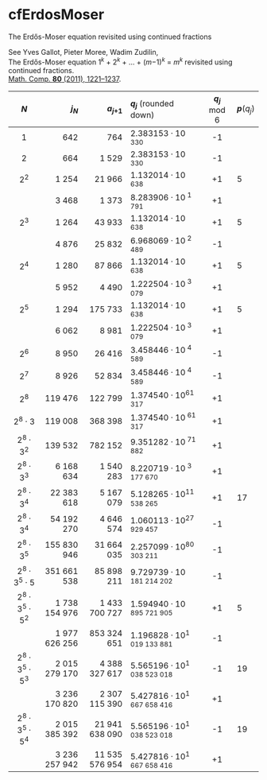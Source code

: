 # cfErdosMoser
The Erdős-Moser equation revisited using continued fractions

See Yves Gallot, Pieter Moree, Wadim Zudilin,  
The Erdős-Moser equation 1<sup>*k*</sup> + 2<sup>*k*</sup> + ... + (*m*−1)<sup>*k*</sup> = *m*<sup>*k*</sup> revisited using continued fractions.  
[Math. Comp. **80** (2011), 1221–1237](https://www.ams.org/journals/mcom/2011-80-274/S0025-5718-2010-02439-1/).

| *N* | *j*<sub>*N*</sub> | *a*<sub>*j*+1</sub> | *q*<sub>*j*</sub> <span style="font-weight: normal">(rounded down)</span> | *q*<sub>*j*</sub> <span style="font-weight: normal">mod 6</span> | *p*<span style="font-weight: normal">(*q*<sub>*j*</sub>)</span> |
|:---:| ---:| ---:|:--- |:---:|:--- |
| 1             |     642 |     764 | 2.383153 &middot; 10<sup>   330</sup> | -1 | |
| 2             |     664 |   1 529 | 2.383153 &middot; 10<sup>   330</sup> | -1 | |
| 2<sup>2</sup> |   1 254 |  21 966 | 1.132014 &middot; 10<sup>   638</sup> | +1 | 5 |
|               |   3 468 |   1 373 | 8.283906 &middot; 10<sup> 1 791</sup> | +1 | |
| 2<sup>3</sup> |   1 264 |  43 933 | 1.132014 &middot; 10<sup>   638</sup> | +1 | 5 |
|               |   4 876 |  25 832 | 6.968069 &middot; 10<sup> 2 489</sup> | -1 | |
| 2<sup>4</sup> |   1 280 |  87 866 | 1.132014 &middot; 10<sup>   638</sup> | +1 | 5 |
|               |   5 952 |   4 490 | 1.222504 &middot; 10<sup> 3 079</sup> | +1 | |
| 2<sup>5</sup> |   1 294 | 175 733 | 1.132014 &middot; 10<sup>   638</sup> | +1 | 5 |
|               |   6 062 |   8 981 | 1.222504 &middot; 10<sup> 3 079</sup> | +1 | |
| 2<sup>6</sup> |   8 950 |  26 416 | 3.458446 &middot; 10<sup> 4 589</sup> | -1 | |
| 2<sup>7</sup> |   8 926 |  52 834 | 3.458446 &middot; 10<sup> 4 589</sup> | -1 | |
| 2<sup>8</sup> | 119 476 | 122 799 | 1.374540 &middot; 10<sup>61 317</sup> | +1 | |
| 2<sup>8</sup> &middot; 3             |     119 008 |    368 398 | 1.374540 &middot; 10<sup>    61 317</sup> | +1 | |
| 2<sup>8</sup> &middot; 3<sup>2</sup> |     139 532 |    782 152 | 9.351282 &middot; 10<sup>    71 882</sup> | +1 | |
| 2<sup>8</sup> &middot; 3<sup>3</sup> |   6 168 634 |  1 540 283 | 8.220719 &middot; 10<sup> 3 177 670</sup> | +1 | |
| 2<sup>8</sup> &middot; 3<sup>4</sup> |  22 383 618 |  5 167 079 | 5.128265 &middot; 10<sup>11 538 265</sup> | +1 | 17 |
| 2<sup>8</sup> &middot; 3<sup>4</sup> |  54 192 270 |  4 646 574 | 1.060113 &middot; 10<sup>27 929 457</sup> | -1 | |
| 2<sup>8</sup> &middot; 3<sup>5</sup> | 155 830 946 | 31 664 035 | 2.257099 &middot; 10<sup>80 303 211</sup> | -1 | |
| 2<sup>8</sup> &middot; 3<sup>5</sup> &middot; 5             |   351 661 538 |    85 898 211 | 9.729739 &middot; 10<sup>  181 214 202</sup> | -1 | |
| 2<sup>8</sup> &middot; 3<sup>5</sup> &middot; 5<sup>2</sup> | 1 738 154 976 | 1 433 700 727 | 1.594940 &middot; 10<sup>  895 721 905</sup> | +1 | 5 |
|                                                             | 1 977 626 256 |   853 324 651 | 1.196828 &middot; 10<sup>1 019 133 881</sup> | -1 | |
| 2<sup>8</sup> &middot; 3<sup>5</sup> &middot; 5<sup>3</sup> | 2 015 279 170 |  4 388 327 617 | 5.565196 &middot; 10<sup>1 038 523 018</sup> | -1 | 19 |
|                                                             | 3 236 170 820 |  2 307 115 390 | 5.427816 &middot; 10<sup>1 667 658 416</sup> | +1 | | 
| 2<sup>8</sup> &middot; 3<sup>5</sup> &middot; 5<sup>4</sup> | 2 015 385 392 | 21 941 638 090 | 5.565196 &middot; 10<sup>1 038 523 018</sup> | -1 | 19 |
|                                                             | 3 236 257 942 | 11 535 576 954 | 5.427816 &middot; 10<sup>1 667 658 416</sup> | +1 | |

